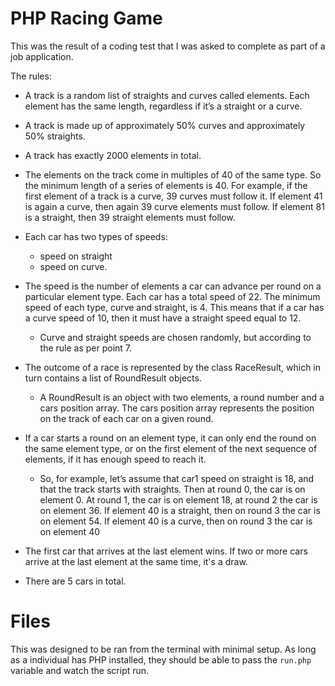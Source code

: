 # PHP Racing Game

This was the result of a coding test that I was asked to complete as part of a job application. 

The rules:

 - A track is a random list of straights and curves called elements.
   Each element has the same length, regardless if it’s a straight or a
   curve.
 - A track is made up of approximately 50% curves and approximately 50%
   straights.
 - A track has exactly 2000 elements in total.
 - The elements on the track come in multiples of 40 of the same type.
   So the minimum length of a series of elements is 40. For example, if
   the first element of a track is a curve, 39 curves must follow it. If
   element 41 is again a curve, then again 39 curve elements must
   follow. If element 81 is a straight, then 39 straight elements must
   follow.
 - Each car has two types of speeds:
	 - speed on straight
	 - speed on curve.
 - The speed is the number of elements a car can advance per round on a
   particular element type. Each car has a total speed of 22. The
   minimum speed of each type, curve and straight, is 4. This means that
   if a car has a curve speed of 10, then it must have a straight speed
   equal to 12.
	 - Curve and straight speeds are chosen randomly, but according to the
	   rule as per point 7.
 - The outcome of a race is represented by the class RaceResult, which
   in turn contains a list of RoundResult objects.
	 - A RoundResult is an object with two elements, a round number and a
	   cars position array. The cars position array represents the position
	   on the track of each car on a given round.
 - If a car starts a round on an element type, it can only end the round
   on the same element type, or on the first element of the next
   sequence of elements, if it has enough speed to reach it.
	 - So, for example, let’s assume that car1 speed on straight is 18, and
	   that the track starts with straights. Then at round 0, the car is on
	   element 0. At round 1, the car is on element 18, at round 2 the car
	   is on element 36. If element 40 is a straight, then on round 3 the
	   car is on element 54. If element 40 is a curve, then on round 3 the
	   car is on element 40

 - The first car that arrives at the last element wins. If two or more
   cars arrive at the last element at the same time, it's a draw.
 - There are 5 cars in total.

# Files

This was designed to be ran from the terminal with minimal setup. As long as a individual has PHP installed, they should be able to pass the `run.php` variable and watch the script run.

